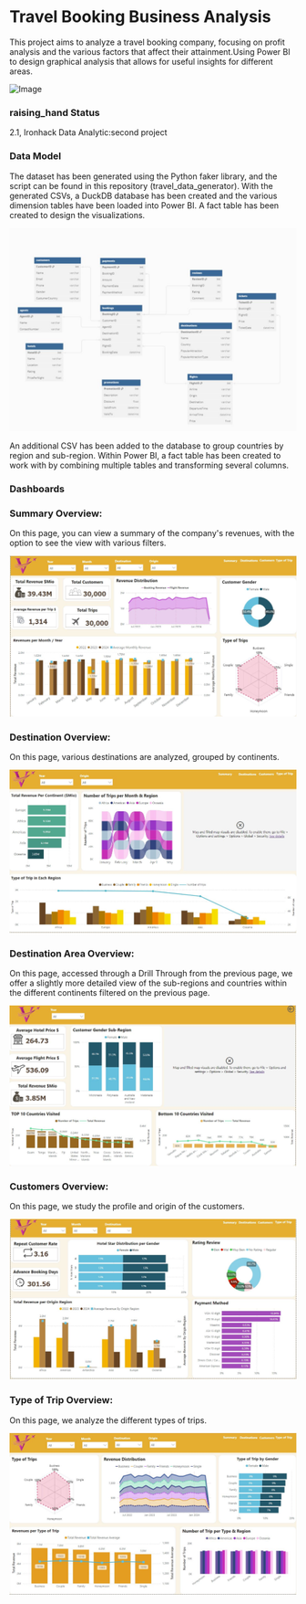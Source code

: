 # Travel Booking Business Analysis


This project aims to analyze a travel booking company, focusing on profit analysis and the various factors that affect their attainment.Using Power BI to design graphical analysis that allows for useful insights for different areas.  

![Image](https://www.bicimad.com/sites/default/files/styles/news_full/public/2023-03/243A0004.jpg.webp?itok=AqUARnFb)


### raising_hand **Status**
2.1, Ironhack Data Analytic:second project

### **Data Model**

The dataset has been generated using the Python faker library, and the script can be found in this repository (travel_data_generator). With the generated CSVs, a DuckDB database has been created and the various dimension tables have been loaded into Power BI. A fact table has been created to design the visualizations.

![Image](./Images/logical_data_model.JPG)


An additional CSV has been added to the database to group countries by region and sub-region. Within Power BI, a fact table has been created to work with by combining multiple tables and transforming several columns.

### **Dashboards**

### Summary  Overview:

On this page, you can view a summary of the company's revenues, with the option to see the view with various filters.

![Image](./Images/Summary.JPG)

### Destination Overview:

On this page, various destinations are analyzed, grouped by continents.

![Image](./Images/Destination.JPG)

### Destination Area Overview:

On this page, accessed through a Drill Through from the previous page, we offer a slightly more detailed view of the sub-regions and countries within the different continents filtered on the previous page.

![Image](./Images/Destination_Area.JPG)

### Customers Overview:

On this page, we study the profile and origin of the customers.

![Image](./Images/Customers.JPG)

### Type of Trip Overview:

On this page, we analyze the different types of trips.

![Image](./Images/Type_Trip.JPG)


